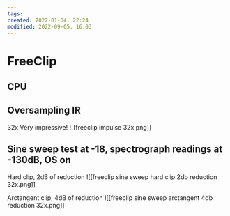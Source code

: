 ```yaml
---
tags: 
created: 2022-01-04, 22:24
modified: 2022-09-05, 16:03
---
```


# FreeClip

## CPU

## Oversampling IR
32x
Very impressive!
![[freeclip impulse 32x.png]]

## Sine sweep test at -18, spectrograph readings at -130dB, OS on
Hard clip, 2dB of reduction
![[freeclip sine sweep hard clip 2db reduction 32x.png]]

Arctangent clip, 4dB of reduction
![[freeclip sine sweep arctangent 4db reduction 32x.png]]